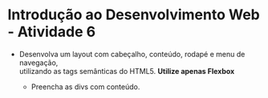 # Introdução ao Desenvolvimento Web - Atividade 6

- Desenvolva um layout com cabeçalho, conteúdo, rodapé e menu de navegação,  
utilizando as tags semânticas do HTML5. __Utilize apenas Flexbox__  

  - Preencha as divs com conteúdo.